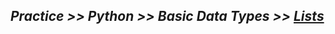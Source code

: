 ## ***Practice >> Python >> Basic Data Types >> [Lists](https://www.hackerrank.com/challenges/python-lists/problem)***